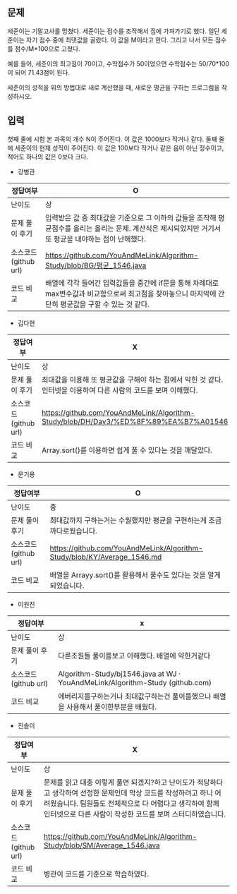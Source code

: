 ## 문제

세준이는 기말고사를 망쳤다. 세준이는 점수를 조작해서 집에 가져가기로 했다. 일단 세준이는 자기 점수 중에 최댓값을 골랐다. 이 값을 M이라고 한다. 그리고 나서 모든 점수를 점수/M*100으로 고쳤다.

예를 들어, 세준이의 최고점이 70이고, 수학점수가 50이었으면 수학점수는 50/70*100이 되어 71.43점이 된다.

세준이의 성적을 위의 방법대로 새로 계산했을 때, 새로운 평균을 구하는 프로그램을 작성하시오.

## 입력

첫째 줄에 시험 본 과목의 개수 N이 주어진다. 이 값은 1000보다 작거나 같다. 둘째 줄에 세준이의 현재 성적이 주어진다. 이 값은 100보다 작거나 같은 음이 아닌 정수이고, 적어도 하나의 값은 0보다 크다.

- 강병관

| 정답여부 | O |
| --- | --- |
| 난이도 | 상 |
| 문제 풀이 후기 | 입력받은 값 중 최대값을 기준으로 그 이하의 값들을 조작해 평균점수를 올리는 올리는 문제. 계산식은 제시되었지만 거기서 또 평균을 내야하는 점이 난해했다.  |
| 소스코드(github url) | https://github.com/YouAndMeLink/Algorithm-Study/blob/BG/평균_1546.java  |
| 코드 비교 | 배열에 각각 들어간 입력값들을 중간에 if문을 통해 차례대로 max변수값과 비교함으로써 최고점을 찾아놓으니 마지막에 간단히 평균값을 구할 수 있는 것 같다. |
- 김다현

| 정답여부 | X |
| --- | --- |
| 난이도 | 상 |
| 문제 풀이 후기 | 최대값을 이용해 또 평균값을 구해야 하는 점에서 막힌 것 같다. 인터넷을 이용하여 다른 사람의 코드를 보며 이해했다. |
| 소스코드(github url) | https://github.com/YouAndMeLink/Algorithm-Study/blob/DH/Day3/%ED%8F%89%EA%B7%A01546 |
| 코드 비교 | Array.sort()를 이용하면 쉽게 풀 수 있다는 것을 깨달았다. |
- 문기용

| 정답여부 | O |
| --- | --- |
| 난이도 | 중 |
| 문제 풀이 후기 | 최대값까지 구하는거는 수월했지만 평균을 구현하는게 조금 까다로웠습니다. |
| 소스코드(github url) | https://github.com/YouAndMeLink/Algorithm-Study/blob/KY/Average_1546.md |
| 코드 비교 | 배열을 Arrayy.sort()를 활용해서 풀수도 있다는 것을 알게되었습니다. |
- 이원진

| 정답여부 | x |
| --- | --- |
| 난이도 | 상 |
| 문제 풀이 후기 | 다른조원들 풀이를보고 이해했다. 배열에 약한거같다 |
| 소스코드(github url) | Algorithm-Study/bj1546.java at WJ · YouAndMeLink/Algorithm-Study (github.com) |
| 코드 비교 | 에버리지를구하는거나 최대값구하는건 풀이를했으나 배열을 사용해서 풀이한부분을 배웠다. |
- 진솔미

| 정답여부 | X |
| --- | --- |
| 난이도 | 상 |
| 문제 풀이 후기 | 문제를 읽고 대충 이렇게 풀면 되겠지?하고 난이도가 적당하다고 생각하여 선정한 문제인데 막상 코드를 작성하려고 하니 어려웠습니다. 팀원들도 전체적으로 다 어렵다고 생각하여 함께 인터넷으로 다른 사람이 작성한 코드를 보며 스터디하였습니다.  |
| 소스코드(github url) | https://github.com/YouAndMeLink/Algorithm-Study/blob/SM/Average_1546.java |
| 코드 비교 | 병관이 코드를 기준으로 학습하였다. |
